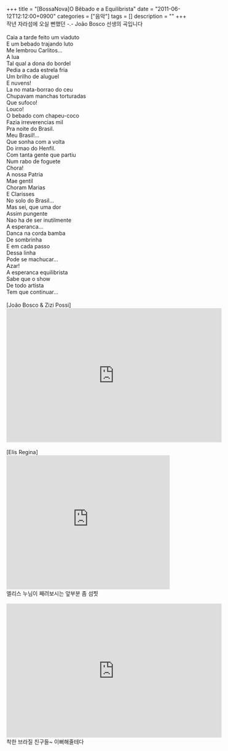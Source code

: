 +++
title = "[BossaNova]O Bêbado e a Equilibrista"
date = "2011-06-12T12:12:00+0900"
categories = ["음악"]
tags = []
description = ""
+++
<span class="copyright_entry" style="display:block;" title="[BossaNova]O Bêbado e a Equilibrista@@**@@http://shed.egloos.com/3669539"></span>작년 자라섬에 오실 뻔했던 -.- João Bosco 선생의 곡입니다
<br>
<br>Caia a tarde feito um viaduto
<br>E um bebado trajando luto
<br>Me lembrou Carlitos...
<br>A lua
<br>Tal qual a dona do bordel
<br>Pedia a cada estrela fria
<br>Um brilho de aluguel
<br>E nuvens!
<br>La no mata-borrao do ceu
<br>Chupavam manchas torturadas
<br>Que sufoco!
<br>Louco!
<br>O bebado com chapeu-coco
<br>Fazia irreverencias mil
<br>Pra noite do Brasil.
<br>Meu Brasil!...
<br>Que sonha com a volta
<br>Do irmao do Henfil.
<br>Com tanta gente que partiu
<br>Num rabo de foguete
<br>Chora!
<br>A nossa Patria
<br>Mae gentil
<br>Choram Marias
<br>E Clarisses
<br>No solo do Brasil...
<br>Mas sei, que uma dor
<br>Assim pungente
<br>Nao ha de ser inutilmente
<br>A esperanca...
<br>Danca na corda bamba
<br>De sombrinha
<br>E em cada passo
<br>Dessa linha
<br>Pode se machucar...
<br>Azar!
<br>A esperanca equilibrista
<br>Sabe que o show
<br>De todo artista
<br>Tem que continuar...
<br>
<br>[João Bosco &amp; Zizi Possi]
<br>
<embed src="http://www.youtube.com/v/2CiAlyXXbxg?version=3&amp;hl=ko_KR" type="application/x-shockwave-flash" width="560" height="349" allowscriptaccess="always" allowfullscreen="true">
<br>
<br>[Elis Regina]
<br>
<embed src="http://www.youtube.com/v/mcYCP1nEdUA?version=3&amp;hl=ko_KR" type="application/x-shockwave-flash" width="425" height="349" allowscriptaccess="always" allowfullscreen="true">
<br>엘리스 누님이 째려보시는 앞부분 좀 섬찟
<br>
<br>
<embed src="http://www.youtube.com/v/YCvTZiCdEeg?version=3&amp;hl=ko_KR" type="application/x-shockwave-flash" width="560" height="349" allowscriptaccess="always" allowfullscreen="true">
<br>착한 브라질 친구들~ 이뻐해줄테다 
<!--
       <rdf:RDF xmlns:rdf="http://www.w3.org/1999/02/22-rdf-syntax-ns#"
		    xmlns:dc="http://purl.org/dc/elements/1.1/"
		    xmlns:trackback="http://madskills.com/public/xml/rss/module/trackback/">
       <rdf:Description
	        rdf:about="http://shed.egloos.com/3669539"
	        dc:identifier="http://shed.egloos.com/3669539"
	        dc:title="[BossaNova]O Bêbado e a Equilibrista"
	        trackback:ping="http://shed.egloos.com/tb/3669539"/>
       </rdf:RDF>
       -->

<ul></ul>